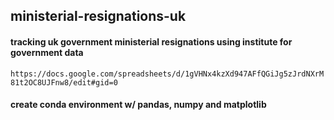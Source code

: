 ## ministerial-resignations-uk
#### tracking uk government ministerial resignations using institute for government data

`https://docs.google.com/spreadsheets/d/1gVHNx4kzXd947AFfQGiJg5zJrdNXrM81t2OC8UJFnw8/edit#gid=0`
#### create conda environment w/ pandas, numpy and matplotlib
